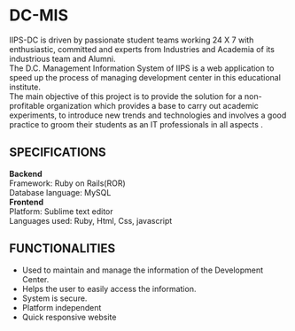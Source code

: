 # DC-MIS
IIPS-DC is driven by passionate student teams working 24 X 7 with enthusiastic, committed and experts from Industries and Academia of its industrious team and Alumni.<br/>
The D.C. Management Information System of IIPS is a web application to speed up the process of managing development center in this educational institute.<br/>
The main objective of this project is to provide the solution for a non-profitable organization which provides a base to carry out academic experiments, to introduce new trends and technologies and involves a good practice to groom their students as an IT professionals in all aspects .

## SPECIFICATIONS
**Backend**   
Framework: Ruby on Rails(ROR)<br/> 
Database language: MySQL  
**Frontend**    
Platform: Sublime text editor   
Languages used: Ruby, Html, Css, javascript 


## FUNCTIONALITIES
* Used to maintain and manage the information of the Development Center.
* Helps the user to easily access the information.
* System is secure.
* Platform independent
* Quick responsive website
